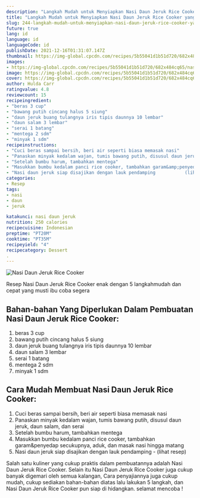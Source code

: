```yaml
---
description: "Langkah Mudah untuk Menyiapkan Nasi Daun Jeruk Rice Cooker yang Bisa Manjain Lidah"
title: "Langkah Mudah untuk Menyiapkan Nasi Daun Jeruk Rice Cooker yang Bisa Manjain Lidah"
slug: 244-langkah-mudah-untuk-menyiapkan-nasi-daun-jeruk-rice-cooker-yang-bisa-manjain-lidah
future: true
lang: id
language: id
languageCode: id
publishDate: 2021-12-16T01:31:07.147Z 
thumbnail: https://img-global.cpcdn.com/recipes/5b55041d1b51d720/682x484cq65/nasi-daun-jeruk-rice-cooker-foto-resep-utama.png
images:
- https://img-global.cpcdn.com/recipes/5b55041d1b51d720/682x484cq65/nasi-daun-jeruk-rice-cooker-foto-resep-utama.png
image: https://img-global.cpcdn.com/recipes/5b55041d1b51d720/682x484cq65/nasi-daun-jeruk-rice-cooker-foto-resep-utama.png
cover: https://img-global.cpcdn.com/recipes/5b55041d1b51d720/682x484cq65/nasi-daun-jeruk-rice-cooker-foto-resep-utama.png
author: Hulda Carr
ratingvalue: 4.8
reviewcount: 15
recipeingredient:
- "beras 3 cup"
- "bawang putih cincang halus 5 siung"
- "daun jeruk buang tulangnya iris tipis daunnya 10 lembar"
- "daun salam 3 lembar"
- "serai 1 batang"
- "mentega 2 sdm"
- "minyak 1 sdm"
recipeinstructions:
- "Cuci beras sampai bersih, beri air seperti biasa memasak nasi"
- "Panaskan minyak kedalam wajan, tumis bawang putih, disusul daun jeruk, daun salam, dan serai"
- "Setelah bumbu harum, tambahkan mentega"
- "Masukkan bumbu kedalam panci rice cooker, tambahkan garam&amp;penyedap secukupnya, aduk, dan masak nasi hingga matang"
- "Nasi daun jeruk siap disajikan dengan lauk pendamping           (lihat resep)"
categories:
- Resep
tags:
- nasi
- daun
- jeruk

katakunci: nasi daun jeruk 
nutrition: 250 calories
recipecuisine: Indonesian
preptime: "PT20M"
cooktime: "PT35M"
recipeyield: "4"
recipecategory: Dessert
. 
---
```



![Nasi Daun Jeruk Rice Cooker](https://img-global.cpcdn.com/recipes/5b55041d1b51d720/682x484cq65/nasi-daun-jeruk-rice-cooker-foto-resep-utama.png)

Resep Nasi Daun Jeruk Rice Cooker  enak dengan 5 langkahmudah dan cepat yang musti ibu coba segera

<!--inarticleads1-->

## Bahan-bahan Yang Diperlukan Dalam Pembuatan Nasi Daun Jeruk Rice Cooker:

1. beras 3 cup
1. bawang putih cincang halus 5 siung
1. daun jeruk buang tulangnya iris tipis daunnya 10 lembar
1. daun salam 3 lembar
1. serai 1 batang
1. mentega 2 sdm
1. minyak 1 sdm



<!--inarticleads2-->

## Cara Mudah Membuat Nasi Daun Jeruk Rice Cooker:

1. Cuci beras sampai bersih, beri air seperti biasa memasak nasi
1. Panaskan minyak kedalam wajan, tumis bawang putih, disusul daun jeruk, daun salam, dan serai
1. Setelah bumbu harum, tambahkan mentega
1. Masukkan bumbu kedalam panci rice cooker, tambahkan garam&amp;penyedap secukupnya, aduk, dan masak nasi hingga matang
1. Nasi daun jeruk siap disajikan dengan lauk pendamping -           (lihat resep)




Salah satu kuliner yang cukup praktis dalam pembuatannya adalah  Nasi Daun Jeruk Rice Cooker. Selain itu  Nasi Daun Jeruk Rice Cooker  juga cukup banyak digemari oleh semua kalangan, Cara penyajiannya juga cukup mudah, cukup sediakan bahan-bahan diatas lalu lakukan 5 langkah, dan  Nasi Daun Jeruk Rice Cooker  pun siap di hidangkan. selamat mencoba !
